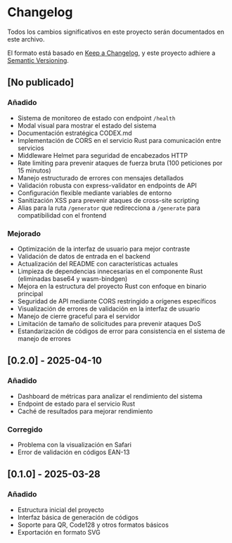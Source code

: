 # Changelog

Todos los cambios significativos en este proyecto serán documentados en este archivo.

El formato está basado en [Keep a Changelog](https://keepachangelog.com/es/1.0.0/),
y este proyecto adhiere a [Semantic Versioning](https://semver.org/spec/v2.0.0.html).

## [No publicado]

### Añadido
- Sistema de monitoreo de estado con endpoint `/health`
- Modal visual para mostrar el estado del sistema
- Documentación estratégica CODEX.md
- Implementación de CORS en el servicio Rust para comunicación entre servicios
- Middleware Helmet para seguridad de encabezados HTTP
- Rate limiting para prevenir ataques de fuerza bruta (100 peticiones por 15 minutos)
- Manejo estructurado de errores con mensajes detallados
- Validación robusta con express-validator en endpoints de API
- Configuración flexible mediante variables de entorno
- Sanitización XSS para prevenir ataques de cross-site scripting
- Alias para la ruta `/generator` que redirecciona a `/generate` para compatibilidad con el frontend

### Mejorado
- Optimización de la interfaz de usuario para mejor contraste
- Validación de datos de entrada en el backend
- Actualización del README con características actuales
- Limpieza de dependencias innecesarias en el componente Rust (eliminadas base64 y wasm-bindgen)
- Mejora en la estructura del proyecto Rust con enfoque en binario principal
- Seguridad de API mediante CORS restringido a orígenes específicos
- Visualización de errores de validación en la interfaz de usuario
- Manejo de cierre graceful para el servidor
- Limitación de tamaño de solicitudes para prevenir ataques DoS
- Estandarización de códigos de error para consistencia en el sistema de manejo de errores

## [0.2.0] - 2025-04-10

### Añadido
- Dashboard de métricas para analizar el rendimiento del sistema
- Endpoint de estado para el servicio Rust
- Caché de resultados para mejorar rendimiento

### Corregido
- Problema con la visualización en Safari
- Error de validación en códigos EAN-13

## [0.1.0] - 2025-03-28

### Añadido
- Estructura inicial del proyecto
- Interfaz básica de generación de códigos
- Soporte para QR, Code128 y otros formatos básicos
- Exportación en formato SVG